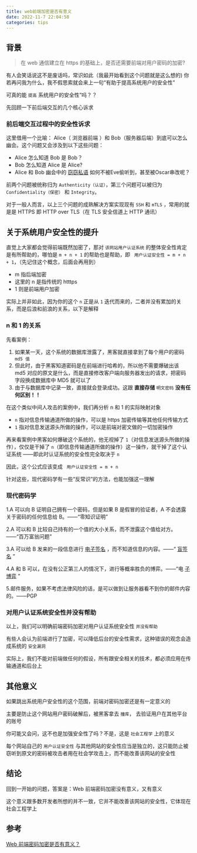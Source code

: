 ```yaml
---
title: web前端加密是否有意义
date: 2022-11-7 22:04:58
categories: tips
---
```


## 背景

> 在 web 通信建立在 https 的基础上，是否还需要前端对用户密码的加密?

有人会笑话说这不是废话吗，常识如此（我最开始看到这个问题就是这么想的)
你若再问我为什么，我不假思索就会来上一句“有助于提高系统用户的安全性”

可真的能 ` 提高 ` 系统用户的安全性”吗？？

先回顾一下前后端交互的几个核心诉求
### 前后端交互过程中的安全性诉求
这里借用一个比喻：
Alice（ 浏览器前端 ）和 Bob（服务器后端）到底可以怎么幽会。这个问题又会涉及到以下这些问题：
- Alice 怎么知道 Bob 是 Bob？
- Bob 怎么知道 Alice 是 Alice?
- Alice 和 Bob 幽会中的 [窃窃私语](https://www.zhihu.com/search?q=%E7%AA%83%E7%AA%83%E7%A7%81%E8%AF%AD&search_source=Entity&hybrid_search_source=Entity&hybrid_search_extra=%7B%22sourceType%22%3A%22answer%22%2C%22sourceId%22%3A547509246%7D) 如何不被Eve偷听到，甚至被Oscar串改呢？

前两个问题被统称归为 `Authenticity（认证）`，第三个问题可以被归为 `Confidentiality（保密）` 和 `Integrity`。

对于一般人而言，以上三个问题的成熟解决方案实现现有 `SSH` 和 `mTLS` ，常用的就是是 HTTPS 即 HTTP over TLS（在 TLS 安全信道上 HTTP 通讯）

## 关于系统用户安全性的提升

直觉上大家都会觉得前端既然加密了，那对 ` 该网站用户认证系统 ` 的整体安全性肯定是有所帮助的，哪怕是 `m + n + 1` 的帮助也是帮助，即 ` 用户认证安全性 = m + n + 1`，（先记住这个概念，后面会再用到）
- m 指后端加密
- 这里的 n 是指传统的 htttps
- 1 则是前端用户加密

实际上并非如此，因为你的这个 `n` 正是从 `1` 迭代而来的，二者并没有累加的关系，而是后浪和前浪的关系，以下是解释

### n 和 1 的关系
先看案例：
1. 如果某一天，这个系统的数据库泄露了，黑客就直接拿到了每个用户的密码 `md5 值 `
2. 但此时，由于黑客知道密码是在前端进行哈希的，所以他不需要爆破出该 md5 对应的原文是什么，而是直接修改客户端向服务器发出的请求，把密码字段换成数据库中 MD5 就可以了
3. 由于与数据库中记录一致，直接就会登录成功。这跟 **直接存储** ` 明文密码 ` **没有任何区别！！**

在这个类似中间人攻击的案例中，我们再分析 n 和 1 的实际映射对象
- `n` 指对信息传输通道所做的操作，可以是 https 加密传输等其他任何传输方式
- `1` 指对信息发送源头所做的操作，可以是前端对密文做的一切加密操作

再来看案例中黑客如何爆破这个系统的，他无视掉了 `1`（对信息发送源头所做的操作），仅仅是干掉了 `n`（即信息传输通道所做的操作）这一操作，就干掉了这个认证系统
——即此时认证系统的安全性完全取决于 `n`

因此，这个公式应该变成 ` 用户认证安全性 = m + n`

针对这些，现代密码学有一些“反常识”的方法，也能加强这一理解
### 现代密码学
1.A 可以向 B 证明自己拥有一个密码，但是如果 B 是假冒的验证者，A 不会透露关于密码的任何信息给 B。——“零知识证明”

2.A 可以和 B 比较自己持有的一个值的大小关系，而不泄露这个值给对方。——“百万富翁问题”

3.A 可以给 B 发来的一段信息进行 [电子签名](https://www.zhihu.com/search?q=%E7%94%B5%E5%AD%90%E7%AD%BE%E5%90%8D&search_source=Entity&hybrid_search_source=Entity&hybrid_search_extra=%7B%22sourceType%22%3A%22answer%22%2C%22sourceId%22%3A539557939%7D) ，而不知道信息的内容。——“ [盲签名](https://www.zhihu.com/search?q=%E7%9B%B2%E7%AD%BE%E5%90%8D&search_source=Entity&hybrid_search_source=Entity&hybrid_search_extra=%7B%22sourceType%22%3A%22answer%22%2C%22sourceId%22%3A539557939%7D) ”

4.A 和 B 可以，在没有公正第三人的情况下，进行等概率胜负的博弈。——“电 [子博弈](https://www.zhihu.com/search?q=%E5%AD%90%E5%8D%9A%E5%BC%88&search_source=Entity&hybrid_search_source=Entity&hybrid_search_extra=%7B%22sourceType%22%3A%22answer%22%2C%22sourceId%22%3A539557939%7D) ”

5.邮件服务，如果不考虑法律风险的话，是可以做到让服务器看不到你的邮件内容的。——PGP

### 对用户认证系统安全性并没有帮助
以上，我们可以明确前端密码加密对用户认证系统安全性 ` 并没有帮助 `

有些人会认为前端进行了加密，可以降低后台的安全性需求，这种错误的观念会造成系统的 ` 安全漏洞 `

实际上，我们不能对前端做任何的假设，所有跟安全相关的技术，都必须应用在传输通道和后台上

## 其他意义
如果跳出系统用户安全性的这个范围，前端对密码加密还是有一定意义的

主要是防止这个网站用户密码破解后，被黑客拿去 ` 撞库 `， 去验证用户在其他平台的账号

你可能又会问，这不也是加强安全性了吗？不是，这是 ` 社会工程学 ` 上的意义

每个网站自己的 ` 用户认证安全性 ` 与其他网站的安全性应当是独立的，这只能防止被窃听到原文的密码被攻击者用在社会学攻击上，而不能改善该网站的安全性

## 结论
回到一开始的问题，答案是：Web 前端密码加密没有意义，又有意义

这个意义跟多数开发者所想的并不一致，它并不能改善该网站的安全性，它体现在社会工程学上
## 参考
 [ Web 前端密码加密是否有意义？](https://www.zhihu.com/question/25539382)
